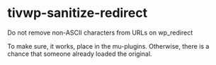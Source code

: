 tivwp-sanitize-redirect
=======================

Do not remove non-ASCII characters from URLs on wp_redirect

To make sure, it works, place in the mu-plugins.
Otherwise, there is a chance that someone already loaded the original.
